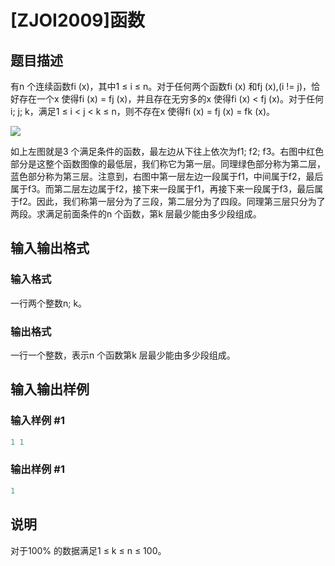 # [ZJOI2009]函数

## 题目描述

有n 个连续函数fi (x)，其中1 ≤ i ≤ n。对于任何两个函数fi (x) 和fj (x),(i != j)，恰好存在一个x 使得fi (x) = fj (x)，并且存在无穷多的x 使得fi (x) < fj (x)。对于任何i; j; k，满足1 ≤ i < j < k ≤ n，则不存在x 使得fi (x) = fj (x) = fk (x)。

![](https://cdn.luogu.com.cn/upload/pic/1708.png)

如上左图就是3 个满足条件的函数，最左边从下往上依次为f1; f2; f3。右图中红色部分是这整个函数图像的最低层，我们称它为第一层。同理绿色部分称为第二层，蓝色部分称为第三层。注意到，右图中第一层左边一段属于f1，中间属于f2，最后属于f3。而第二层左边属于f2，接下来一段属于f1，再接下来一段属于f3，最后属于f2。因此，我们称第一层分为了三段，第二层分为了四段。同理第三层只分为了两段。求满足前面条件的n 个函数，第k 层最少能由多少段组成。

## 输入输出格式

### 输入格式

一行两个整数n; k。

### 输出格式

一行一个整数，表示n 个函数第k 层最少能由多少段组成。

## 输入输出样例

### 输入样例 #1

```cpp
1 1

```
### 输出样例 #1

```cpp
1

```
## 说明

对于100% 的数据满足1 ≤ k ≤ n ≤ 100。

